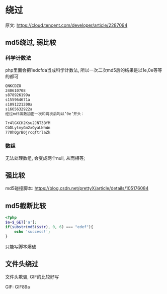 # 绕过

原文: <https://cloud.tencent.com/developer/article/2287094>

## md5绕过, 弱比较

### 科学计数法

php里面会把1edcfda当成科学计数法, 所以一次二次md5后的结果是以1e,0e等等的都可

```md
QNKCDZO
240610708
s878926199a
s155964671a
s1091221200a
s1665632922a
经过md5函数加密一次和两次后均以’0e’开头：

7r4lGXCH2Ksu2JNT3BYM
CbDLytmyGm2xQyaLNhWn
770hQgrBOjrcqftrlaZk
```

### 数组

无法处理数组, 会变成两个null, 从而相等;

## 强比较

md5碰撞脚本: <https://blog.csdn.net/prettyX/article/details/105176084>

## md5截断比较

```php
<?php
$a=$_GET['a'];
if(substr(md5($str), 0, 6) === "edef"){
    echo 'success!';
}
```

只能写脚本爆破

## 文件头绕过

文件头欺骗, GIF的比较好写

GIF: GIF89a